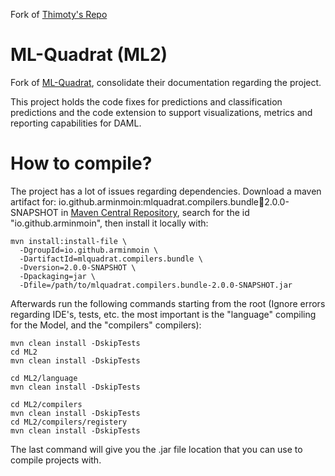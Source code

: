 Fork of [Thimoty's Repo](https://github.com/ThimotyS/ML-Quadrat)
# ML-Quadrat (ML2)
Fork of [ML-Quadrat](https://github.com/arminmoin/ML-Quadrat), consolidate their documentation regarding the project.

This project holds the code fixes for predictions and classification predictions and the code extension to support visualizations, metrics and reporting capabilities for DAML.

# How to compile?
The project has a lot of issues regarding dependencies. Download a maven artifact for: io.github.arminmoin:mlquadrat.compilers.bundle🫙2.0.0-SNAPSHOT in [Maven Central Repository](https://oss.sonatype.org/), search for the id "io.github.arminmoin", then install it locally with:

```
mvn install:install-file \
  -DgroupId=io.github.arminmoin \
  -DartifactId=mlquadrat.compilers.bundle \
  -Dversion=2.0.0-SNAPSHOT \
  -Dpackaging=jar \
  -Dfile=/path/to/mlquadrat.compilers.bundle-2.0.0-SNAPSHOT.jar
```

Afterwards run the following commands starting from the root (Ignore errors regarding IDE's, tests, etc. the most important is the "language" compiling for the Model, and the "compilers" compilers):
```
mvn clean install -DskipTests
cd ML2
mvn clean install -DskipTests

cd ML2/language
mvn clean install -DskipTests

cd ML2/compilers
mvn clean install -DskipTests
cd ML2/compilers/registery
mvn clean install -DskipTests
```
The last command will give you the .jar file location that you can use to compile projects with.


